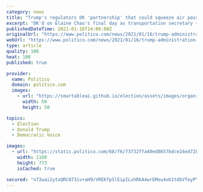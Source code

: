 ```yaml
---
category: news
title: "Trump's regulators OK 'partnership' that could squeeze air passengers in D.C. and NYC"
excerpt: "OK'd on Elaine Chao's final day as transportation secretary — is generating complaints it will harm competition and raise fares."
publishedDateTime: 2021-01-16T14:06:00Z
originalUrl: "https://www.politico.com/news/2021/01/16/trump-administration-american-airlines-jetblue-459824"
webUrl: "https://www.politico.com/news/2021/01/16/trump-administration-american-airlines-jetblue-459824"
type: article
quality: 108
heat: 108
published: true

provider:
  name: Politico
  domain: politico.com
  images:
    - url: "https://smartableai.github.io/election/assets/images/organizations/politico.com-50x50.jpg"
      width: 50
      height: 50

topics:
  - Election
  - Donald Trump
  - Democratic Voice

images:
  - url: "https://static.politico.com/68/f6/73732ffa40ed8657bdce24ed7285/20210115-elaine-chao-gty-773.jpg"
    width: 1160
    height: 773
    isCached: true

secured: "n72wai2ytoQRC873iv+aH9/VREKfpSlEipILvhRkA4wrEMou4xK1tdbVfeyPYAhyo5SEMwnR7uspYzUi+HAsoCmPO8hOOG8vNCg+70YJlVT06k7mVWYfKylT9zh4JCXhUJJGzS/Fx0nEJTKJM509cxaYTuylKcvs0O2MlOHJ22tFO34e9N7F5XclqCkspo7DvtyGw+3OdLPYG9pwhK+DLPo8lbmsBcq74P3QFJQNnscfvvudjq95z9L9L5m7oORNf6LZBSJ9E+E0G6byYWl8eB1DL/hy667DzuvfByv2B16hx/9rU60ygj5Ebz8roU6sTt41rSTTn02ZRhxMz2cwVbo5rguYFbKuy7N51D7hUGE=;Uw3HUmSH5lzA+HkqliX96Q=="
---
```


